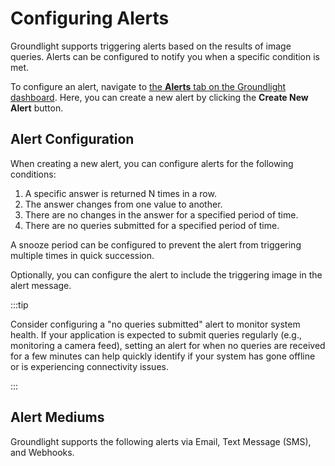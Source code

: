 # Configuring Alerts

Groundlight supports triggering alerts based on the results of image queries. Alerts can be configured to notify you when a specific condition is met.

To configure an alert, navigate to [the **Alerts** tab on the Groundlight dashboard](https://dashboard.groundlight.ai/reef/alerts). Here, you can create a new alert by clicking the **Create New Alert** button.

## Alert Configuration

When creating a new alert, you can configure alerts for the following conditions:
1. A specific answer is returned N times in a row.
2. The answer changes from one value to another.
3. There are no changes in the answer for a specified period of time.
4. There are no queries submitted for a specified period of time.

A snooze period can be configured to prevent the alert from triggering multiple times in quick succession.

Optionally, you can configure the alert to include the triggering image in the alert message.

:::tip

Consider configuring a "no queries submitted" alert to monitor system health. If your application is expected to submit queries regularly (e.g., monitoring a camera feed), setting an alert for when no queries are received for a few minutes can help quickly identify if your system has gone offline or is experiencing connectivity issues.

:::

## Alert Mediums

Groundlight supports the following alerts via Email, Text Message (SMS), and Webhooks.
